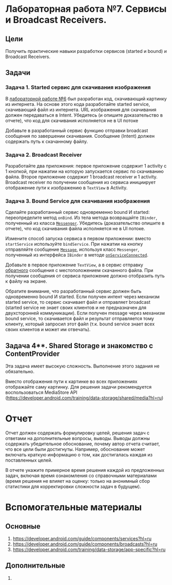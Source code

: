 # Лабораторная работа №7. Сервисы и Broadcast Receivers.

## Цели
Получить практические навыки разработки сервисов (started и bound) и Broadcast Receivers.

## Задачи
### Задача 1. Started сервис для скачивания изображения
В [лабораторной работе №6](../06/TASK.md) был разработан код, скачивающий картинку из интернета. На основе этого кода разработайте started service, скачивающий файл из интернета. URL изображения для скачивания должен передаваться в Intent. Убедитесь (и опишите доказательство в отчете), что код для скачивания исполняется не в UI потоке

Добавьте в разработанный сервис функцию отправки broadcast сообщения по завершении скачивания. Сообщение (Intent) должен содержать путь к скачанному файлу.

### Задача 2. Broadcast Receiver
Разработайте два приложения: первое приложение содержит 1 activity с 1 кнопкой, при нажатии на которую запускается сервис по скачиванию файла. Второе приложение содержит 1 broadcast receiver и 1 activity. Broadcast receiver по получении сообщения из сервиса инициирует отображение *пути* к изображению в `TextView` в Activity.

### Задача 3. Bound Service для скачивания изображения
Сделайте разработанный сервис одновременно bound И started: переопределите метод `onBind`. Из тела метода возвращайте `IBinder`, полученный из класса [`Messenger`](https://developer.android.com/guide/components/bound-services?hl=ru#Messenger). Убедитесь (доказательство опишите в отчете), что код скачивания файла исполняется не в UI потоке.

Измените способ запуска сервиса в первом приложении: вместо `startService` используйте `bindService`. При нажатии на кнопку отправляйте сообщение [`Message`](https://developer.android.com/reference/android/os/Message.html?hl=ru), используя класс `Messenger`, полученный из интерфейса `IBinder` в методе [`onServiceConnected`](https://developer.android.com/reference/android/content/ServiceConnection.html?hl=ru#onServiceConnected(android.content.ComponentName,%20android.os.IBinder)).

Добавьте в первое приложение `TextView`, а в сервис отправку [обратного](https://developer.android.com/reference/android/os/Message.html?hl=ru#replyTo) сообщения с местоположением скачанного файла. При получении сообщения от сервиса приложение должно отобразить путь к файлу на экране.

Обратите внимание, что разработанный сервис должен быть одновременно bound И started. Если получен интент через механизм started service, то сервис скачивает файл и отправляет broadcast (started service не знает своих клиентов и не предназначен для двухсторонней коммуникации). Если получен message через механизм bound service, то скачивается файл и результат отправляется тому клиенту, который запросил этот файл (т.к. bound service знает всех своих клиентов и может им отвечать).

## Задача 4**. Shared Storage и знакомство с ContentProvider
Эта задача имеет высокую сложность. Выполнение этого задания не обязательно.

Вместо отображения пути к картинке во всех приложениях отображайте саму картинку. Для решения задачи рекомендуется воспользоваться MediaStore API (https://developer.android.com/training/data-storage/shared/media?hl=ru)

# Отчет
Отчет должен содержать формулировку целей, решения задач с ответами на дополнительные вопросы, выводы. Выводы должны содержать убедительное обоснование, почему автор отчета считает, что все цели были достигнуты. Например, обоснование может включать краткую информацию о том, как достигалась каждая из поставленных целей.

В отчете укажите примерное время решения каждой из предложенных задач, включая время ознакомления со справочными материалами (время решения не влияет на оценку: только на анонимный сбор статистики для корректировки сложности задач в будущем).

# Вспомогательные материалы
## Основные
1. https://developer.android.com/guide/components/services?hl=ru
1. https://developer.android.com/guide/components/broadcasts?hl=ru
1. https://developer.android.com/training/data-storage/app-specific?hl=ru

## Дополнительные
1. 
